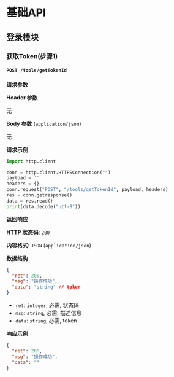 # 基础API

## 登录模块

### 获取Token(步骤1)

#### `POST /tools/getTokenId`

**请求参数**

**Header 参数**

无

**Body 参数** (`application/json`)

无

**请求示例**

```python
import http.client

conn = http.client.HTTPSConnection("")
payload = ''
headers = {}
conn.request("POST", "/tools/getTokenId", payload, headers)
res = conn.getresponse()
data = res.read()
print(data.decode("utf-8"))
```

**返回响应**

**HTTP 状态码**: `200`

**内容格式**: `JSON` (`application/json`)

**数据结构**

```json
{
  "ret": 200,
  "msg": "操作成功",
  "data": "string" // token
}
```

* `ret`: `integer`, 必需, 状态码
* `msg`: `string`, 必需, 描述信息
* `data`: `string`, 必需, token

**响应示例**

```json
{
  "ret": 200,
  "msg": "操作成功",
  "data": ""
}
```
